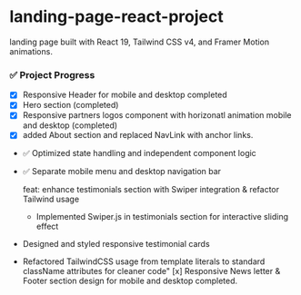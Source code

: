 # landing-page-react-project

landing page built with React 19, Tailwind CSS v4, and Framer Motion animations.

### ✅ Project Progress

- [x] Responsive Header for mobile and desktop completed
- [x] Hero section (completed)
- [x] Responsive partners logos component with horizonatl animation mobile and desktop (completed)
- [x] added About section and replaced NavLink with anchor links.
- ✅ Optimized state handling and independent component logic
- ✅ Separate mobile menu and desktop navigation bar

  feat: enhance testimonials section with Swiper integration & refactor Tailwind usage

  - Implemented Swiper.js in testimonials section for interactive sliding effect

- Designed and styled responsive testimonial cards
- Refactored TailwindCSS usage from template literals to standard className attributes for cleaner code"
  [x] Responsive News letter & Footer section design for mobile and desktop completed.
